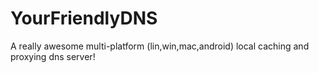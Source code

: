 # YourFriendlyDNS
A really awesome multi-platform (lin,win,mac,android) local caching and proxying dns server!
